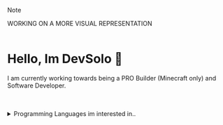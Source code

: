 
> [!NOTE]
WORKING ON A MORE VISUAL REPRESENTATION
<br/>
<br/>

# Hello, Im DevSolo 👋
I am currently working towards being a PRO Builder (Minecraft only) and Software Developer.

<br/>
<br/>

<details>
  <summary>Programming Languages im interested in..</summary>
  
  #
  
  - [x] **Java - Intermediate**
  - [ ] **Luau - Beginner**
        
</details>
